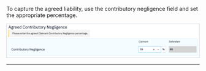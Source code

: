 To capture the agreed liability, use the contributory negligence field and set the appropriate percentage.

![Capture Agreed Liability](../../assets/agreed-liability.png)


---